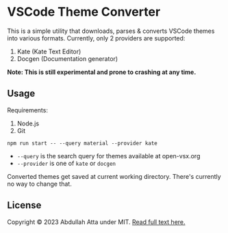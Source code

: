 # VSCode Theme Converter

This is a simple utility that downloads, parses & converts VSCode themes into various formats. Currently, only 2 providers are supported:

1. Kate (Kate Text Editor)
2. Docgen (Documentation generator)

**Note: This is still experimental and prone to crashing at any time.**

## Usage

Requirements:

1. Node.js
2. Git

```
npm run start -- --query material --provider kate
```

- `--query` is the search query for themes available at open-vsx.org
- `--provider` is one of `kate` or `docgen`

Converted themes get saved at current working directory. There's currently no way to change that.

## License

Copyright © 2023 Abdullah Atta under MIT. [Read full text here.](LICENSE)
